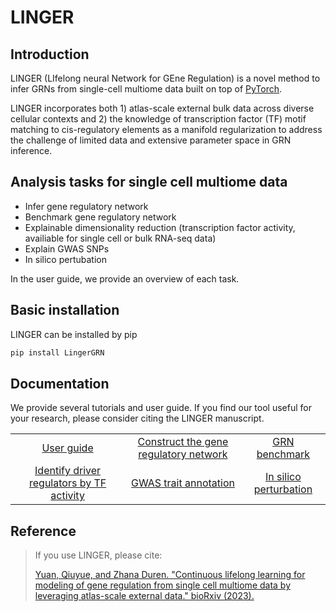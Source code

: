 # LINGER
## Introduction
LINGER (LIfelong neural Network for GEne Regulation) is a novel method to infer GRNs from single-cell multiome data built on top of [PyTorch](https://pytorch.org/).

LINGER incorporates both 1) atlas-scale external bulk data across diverse cellular contexts and 2) the knowledge of transcription factor (TF) motif matching to cis-regulatory elements as a manifold regularization to address the challenge of limited data and extensive parameter space in GRN inference.
## Analysis tasks for single cell multiome data
- Infer gene regulatory network
- Benchmark gene regulatory network
- Explainable dimensionality reduction (transcription factor activity, availiable for single cell or bulk RNA-seq data)
- Explain GWAS SNPs
- In silico pertubation

In the user guide, we provide an overview of each task. 
## Basic installation
LINGER can be installed by pip
```sh
pip install LingerGRN
```
## Documentation

We provide several tutorials and user guide. If you find our tool useful for your research, please consider citing the LINGER manuscript.

|                           |                           |                           |
|:-------------------------:|:-------------------------:|:-------------------------:|
| [User guide](https://github.com/Durenlab/LINGER/blob/main/docs/User_guide.md) | [Construct the gene regulatory network](https://github.com/Durenlab/LINGER/blob/main/tutorial1.md) | [GRN benchmark](https://example.com) |
| [Identify driver regulators by TF activity](https://github.com/Durenlab/LINGER/blob/main/tutorial2.md) | [GWAS trait annotation](https://example.com) | [In silico perturbation](https://example.com) |
    

## Reference
> If you use LINGER, please cite:
> 
> [Yuan, Qiuyue, and Zhana Duren. "Continuous lifelong learning for modeling of gene regulation from single cell multiome data by leveraging atlas-scale external data." bioRxiv (2023).](https://www.ncbi.nlm.nih.gov/pmc/articles/PMC10418251/)
